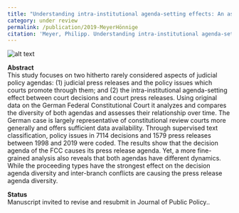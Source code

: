```yaml
---
title: "Understanding intra-institutional agenda-setting effects: An assessment of the two policy agendas at the German Federal Constitutional Court"
category: under review
permalink: /publication/2019-MeyerHönnige
citation: 'Meyer, Philipp. Understanding intra-institutional agenda-setting effects: An assessment of the two policy agendas at the German Federal Constitutional Court.'
---
```


![alt text](https://phimeyer.github.io/images/tab4_agenda_topics.jpg "Policy fields of the FCC's decision agenda and press release agenda")

<p><b>Abstract</b><br>
This study focuses on two hitherto rarely considered aspects of judicial policy agendas: (1) judicial press releases and the policy issues which courts promote through them; and (2) the intra-institutional agenda-setting effect between court decisions and court press releases. Using original data on the German Federal Constitutional Court it analyzes and compares the diversity of both agendas and assesses their relationship over time. The German case is largely representative of constitutional review courts more generally and offers sufficient data availability. Through supervised text classification, policy issues in 7114 decisions and 1579 press releases between 1998 and 2019 were coded. The results show that the decision agenda of the FCC causes its press release agenda. Yet, a more fine-grained analysis also reveals that both agendas have different dynamics. While the proceeding types have the strongest effect on the decision agenda diversity and inter-branch conflicts are causing the press release agenda diversity.</p>

<p><b>Status</b><br>
Manuscript invited to revise and resubmit in Journal of Public Policy..</p>

